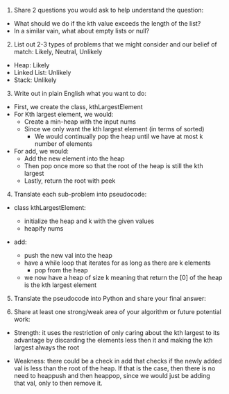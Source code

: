 1. Share 2 questions you would ask to help understand the question:
  -  What should we do if the kth value exceeds the length of the list?
  -  In a similar vain, what about empty lists or null?

2. List out 2-3 types of problems that we might consider and our belief of match: Likely, Neutral, Unlikely
  - Heap: Likely
  - Linked List: Unlikely
  - Stack: Unlikely

3. Write out in plain English what you want to do:
  - First, we create the class, kthLargestElement
  - For Kth largest element, we would:
    - Create a min-heap with the input nums
    - Since we only want the kth largest element (in terms of sorted)
      - We would continually pop the heap until we have at most k number of elements
  - For add, we would:
    - Add the new element into the heap
    - Then pop once more so that the root of the heap is still the kth largest
    - Lastly, return the root with peek

4. Translate each sub-problem into pseudocode:
- class kthLargestElement:
  - initialize the heap and k with the given values
  - heapify nums
  
- add:
  - push the new val into the heap
  - have a while loop that iterates for as long as there are k elements
    - pop from the heap
  - we now have a heap of size k meaning that return the [0] of the heap is the kth largest element 

5. Translate the pseudocode into Python and share your final answer:
  <!--    
    def __init__(self, k: int, nums: List[int]):
        self.heap = nums
        self.k = k
        heapq.heapify(self.heap)

    def add(self, val: int) -> int:
        heapq.heappush(self.heap, val)
        while (len(self.heap) > self.k):
            heapq.heappop(self.heap)

        return self.heap[0] -->

6. Share at least one strong/weak area of your algorithm or future potential work:
  - Strength: it uses the restriction of only caring about the kth largest to its advantage by discarding the elements less then it and making the kth largest always the root

  - Weakness: there could be a check in add that checks if the newly added val is less than the root of the heap. If that is the case, then there is no need to heappush and then heappop, since we would just be adding that val, only to then remove it. 